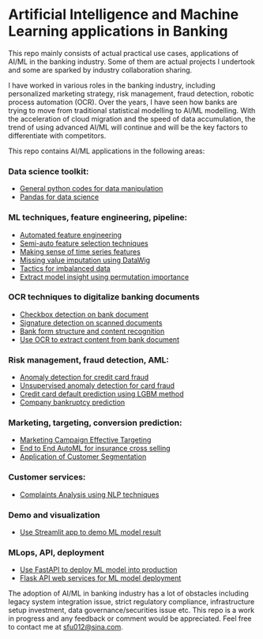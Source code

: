 # Artificial Intelligence and Machine Learning applications in Banking

This repo mainly consists of actual practical use cases, applications of AI/ML in the banking industry. Some of them are actual projects I undertook and some are sparked by industry collaboration sharing. 

I have worked in various roles in the banking industry, including personalized marketing strategy, risk management, fraud detection, robotic process automation (OCR). Over the years, I have seen how banks are trying to move from traditional statistical modelling to AI/ML modelling. With the acceleration of cloud migration and the speed of data accumulation, the trend of using advanced AI/ML will continue and will be the key factors to differentiate with competitors. 

This repo contains AI/ML applications in the following areas:

### Data science toolkit:
 - [General python codes for data manipulation](https://github.com/JasonSCFu/Python-basics/blob/main/Code%20toolkits%20for%20data%20science.ipynb)
 - [Pandas for data science](https://github.com/JasonSCFu/Python-basics/blob/main/pandas_data_manipulation.ipynb)

### ML techniques, feature engineering, pipeline: 
 - [Automated feature engineering](https://github.com/JasonSCFu/AIML-applications-in-Banking/blob/main/Automated_Feature_Engineering.ipynb)
 - [Semi-auto feature selection techniques](https://github.com/JasonSCFu/AIML-applications-in-Banking/tree/main/ML%20techniques/Feature%20Selection)
 - [Making sense of time series features](https://github.com/JasonSCFu/AIML-applications-in-Banking/blob/main/ML%20techniques/Making_Sense_Of_Time_Series_Features.ipynb)
 - [Missing value imputation using DataWig](https://github.com/JasonSCFu/AIML-applications-in-Banking/tree/main/ML%20techniques/Missing%20Data%20Imputation/DataWig-Missing-Data-Imputation)
 - [Tactics for imbalanced data](https://github.com/JasonSCFu/AIML-applications-in-Banking/blob/main/ML%20techniques/Techniques_for_imbalanced_classification.ipynb)
 - [Extract model insight using permutation importance](https://github.com/JasonSCFu/Extract-insights-from-model-output-using-permutation-importance)

### OCR techniques to digitalize banking documents
 -   [Checkbox detection on bank document](https://github.com/JasonSCFu/ML-applications-in-Banking/blob/main/Check_box_detection_on_bank_documents.ipynb)
 - [Signature detection on scanned documents](https://github.com/JasonSCFu/AIML-applications-in-Banking/blob/main/Detect_signature_from_scanned_document_using_MMdetection.ipynb)
  -   [Bank form structure and content recognition](https://github.com/JasonSCFu/Deep-Learning-Computer-Vision-Basics/blob/main/Table_structure_and_content_recognition.ipynb)
 -   [Use OCR to extract content from bank document](https://github.com/JasonSCFu/ML-applications-in-Banking/blob/main/OCR_for_bank_documents.ipynb)
  
### Risk management, fraud detection, AML:
 - [Anomaly detection for credit card fraud](https://github.com/JasonSCFu/ML-applications-in-Banking/blob/main/Anomaly-detection-credit-card-fraud-analysis.ipynb)
 - [Unsupervised anomaly detection for card fraud](https://github.com/JasonSCFu/AIML-applications-in-Banking/blob/main/Unsupervised%20Anomaly%20Detection%20Card%20Fraud.ipynb)
 - [Credit card default prediction using LGBM method](https://github.com/JasonSCFu/ML-applications-in-Banking/blob/main/Credit%20card%20default%20predition%20using%20LGBM.ipynb)
 - [Company bankruptcy prediction](https://github.com/JasonSCFu/AIML-applications-in-Banking/blob/main/company-bankruptcy-prediction.ipynb)
 
### Marketing, targeting, conversion prediction:
 - [Marketing Campaign Effective Targeting](https://github.com/JasonSCFu/Bank-Marketing-Campaign-Management-)
 - [End to End AutoML for insurance cross selling](https://github.com/JasonSCFu/AutoML-insurance-cross-selling)
 - [Application of Customer Segmentation](https://github.com/JasonSCFu/Application-of-Customer-Segmentation)

### Customer services:
 - [Complaints Analysis using NLP techniques](https://github.com/JasonSCFu/Bank-Reviews-Complaints-Analysis)

### Demo and visualization
 - [Use Streamlit app to demo ML model result](https://github.com/JasonSCFu/Demo-ML-model-prediction-with-Streamlit-app)
 
### MLops, API, deployment
 - [Use FastAPI to deploy ML model into production](https://github.com/JasonSCFu/FastAPI-to-deploy-ML-model)
 - [Flask API web services for ML model deployment](https://github.com/JasonSCFu/Flask-API-web-services-for-model-deployment)
 
The adoption of AI/ML in banking industry has a lot of obstacles including legacy system integration issue, strict regulatory compliance, infrastructure setup investment, data governance/securities issue etc. 
This repo is a work in progress and any feedback or comment would be appreciated. Feel free to contact me
at sfu012@sina.com.
